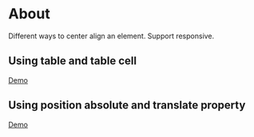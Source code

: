 # About 
Different ways to center align an element. Support responsive.

## Using table and table cell
[Demo](http://enchanted-cows.surge.sh)

## Using position absolute and translate property
[Demo](http://vast-surprise.surge.sh)